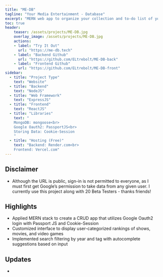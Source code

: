 ```yaml
---
title: "ME-DB"
tagline: "Your Media Entertainment - Database"
excerpt: "MERN web app to organize your collection and to-do list of your favorite media"
toc: true
header:
    teaser: /assets/projects/ME-DB.jpg
    overlay_image: /assets/projects/ME-DB.jpg
    actions:
    - label: "Try It Out"
      url: "https://me-db.tech"
    - label: "Backend Github"
      url: "https://github.com/ELtrebolt/ME-DB-back"
    - label: "Frontend Github"
      url: "https://github.com/ELtrebolt/ME-DB-front"
sidebar:
  - title: "Project Type"
    text: "Website"
  - title: "Backend"
    text: "NodeJS"
  - title: "Web Framework"
    text: "ExpressJS"
  - title: "Frontend"
    text: "ReactJS"
  - title: "Libraries"
    text: "
    MongoDB: mongoose<br>
    Google Oauth2: PassportJS<br>
    Storing Data: Cookie-Session
    "
  - title: "Hosting (Free)"
    text: "Backend: Render.com<br>
    Frontend: Vercel.com"
---
```


## Disclaimer
- Although the URL is public, sign-in is not permitted to everyone, as I must first get Google’s permission to take data from any given user. I currently use this project along with 20 Beta Testers - thanks friends!

## Highlights
- Applied MERN stack to create a CRUD app that utilizes Google Oauth2 login with Passport JS and Cookie-Session
- Customized interface to display user-categorized rankings of shows, movies, and video games
- Implemented search filtering by year and tag with autocomplete suggestions based on input

## Updates
- 
